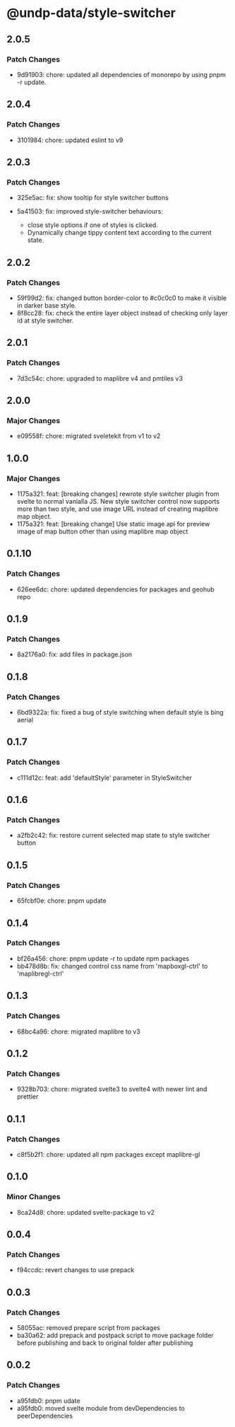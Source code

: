 # @undp-data/style-switcher

## 2.0.5

### Patch Changes

- 9d91903: chore: updated all dependencies of monorepo by using pnpm -r update.

## 2.0.4

### Patch Changes

- 3101984: chore: updated eslint to v9

## 2.0.3

### Patch Changes

- 325e5ac: fix: show tooltip for style switcher buttons
- 5a41503: fix: improved style-switcher behaviours:

  - close style options if one of styles is clicked.
  - Dynamically change tippy content text according to the current state.

## 2.0.2

### Patch Changes

- 59f99d2: fix: changed button border-color to #c0c0c0 to make it visible in darker base style.
- 8f8cc28: fix: check the entire layer object instead of checking only layer id at style switcher.

## 2.0.1

### Patch Changes

- 7d3c54c: chore: upgraded to maplibre v4 and pmtiles v3

## 2.0.0

### Major Changes

- e09558f: chore: migrated sveletekit from v1 to v2

## 1.0.0

### Major Changes

- 1175a321: feat: [breaking changes] rewrote style switcher plugin from svelte to normal vanialla JS. New style switcher control now supports more than two style, and use image URL instead of creating maplibre map object.
- 1175a321: feat: [breaking change] Use static image api for preview image of map button other than using maplibre map object

## 0.1.10

### Patch Changes

- 626ee6dc: chore: updated dependencies for packages and geohub repo

## 0.1.9

### Patch Changes

- 8a2176a0: fix: add files in package.json

## 0.1.8

### Patch Changes

- 6bd9322a: fix: fixed a bug of style switching when default style is bing aerial

## 0.1.7

### Patch Changes

- c111d12c: feat: add 'defaultStyle' parameter in StyleSwitcher

## 0.1.6

### Patch Changes

- a2fb2c42: fix: restore current selected map state to style switcher button

## 0.1.5

### Patch Changes

- 65fcbf0e: chore: pnpm update

## 0.1.4

### Patch Changes

- bf26a456: chore: pnpm update -r to update npm packages
- bb478d8b: fix: changed control css name from 'mapboxgl-ctrl' to 'maplibregl-ctrl'

## 0.1.3

### Patch Changes

- 68bc4a96: chore: migrated maplibre to v3

## 0.1.2

### Patch Changes

- 9328b703: chore: migrated svelte3 to svelte4 with newer lint and prettier

## 0.1.1

### Patch Changes

- c8f5b2f1: chore: updated all npm packages except maplibre-gl

## 0.1.0

### Minor Changes

- 8ca24d8: chore: updated svelte-package to v2

## 0.0.4

### Patch Changes

- f94ccdc: revert changes to use prepack

## 0.0.3

### Patch Changes

- 58055ac: removed prepare script from packages
- ba30a62: add prepack and postpack script to move package folder before publishing and back to original folder after publishing

## 0.0.2

### Patch Changes

- a95fdb0: pnpm udate
- a95fdb0: moved svelte module from devDependencies to peerDependencies
